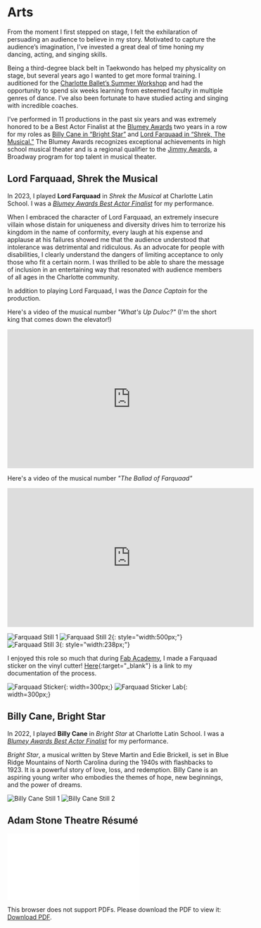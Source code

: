 # Arts

From the moment I first stepped on stage, I felt the exhilaration of persuading an audience to believe in my story. Motivated to capture the audience’s imagination, I’ve invested a great deal of time honing my dancing, acting, and singing skills. 

Being a third-degree black belt in Taekwondo has helped my physicality on stage, but several years ago I wanted to get more formal training. I auditioned for the [Charlotte Ballet’s Summer Workshop](https://charlotteballet.org/) and had the opportunity to spend six weeks learning from esteemed faculty in multiple genres of dance. I’ve also been fortunate to have studied acting and singing with incredible coaches. 

I’ve performed in 11 productions in the past six years and was extremely honored to be a Best Actor Finalist at the [Blumey Awards](https://www.blumenthalarts.org/blumey-awards) two years in a row for my roles as [Billy Cane in “Bright Star”](#billy-cane-bright-star) and [Lord Farquaad in “Shrek, The Musical.”](#lord-farquaad-shrek-the-musical) The Blumey Awards recognizes exceptional achievements in high school musical theater and is a regional qualifier to the [Jimmy Awards](https://www.jimmyawards.com/), a Broadway program for top talent in musical theater. 

## Lord Farquaad, Shrek the Musical

In 2023, I played **Lord Farquaad** in *Shrek the Musical* at Charlotte Latin School. I was a [*Blumey Awards Best Actor Finalist*](https://www.blumenthalarts.org/assets/doc/2023-Blumey-Nominees-and-Finalists-dc56d4a6fb.pdf#page=3) for my performance.

When I embraced the character of Lord Farquaad, an extremely insecure villain whose distain for uniqueness and diversity drives him to terrorize his kingdom in the name of conformity, every laugh at his expense and applause at his failures showed me that the audience understood that intolerance was detrimental and ridiculous. As an advocate for people with disabilities, I clearly understand the dangers of limiting acceptance to only those who fit a certain norm. I was thrilled to be able to share the message of inclusion in an entertaining way that resonated with audience members of all ages in the Charlotte community.

In addition to playing Lord Farquaad, I was the *Dance Captain* for the production.

Here's a video of the musical number *"What's Up Duloc?"* (I'm the short king that comes down the elevator!)

<iframe width="560" height="315" src="https://www.youtube.com/embed/dV7Y7Av7lR0?si=AIf-I3UGVPnoOXSs&hd=1" title="YouTube video player" frameborder="0" allow="accelerometer; autoplay; clipboard-write; encrypted-media; gyroscope; picture-in-picture; web-share" allowfullscreen></iframe>

Here's a video of the musical number *"The Ballad of Farquaad"*

<iframe width="560" height="315" src="https://www.youtube.com/embed/lRGHWJbHD0k?si=i8uLEoHSsgQpNkBx&hd=1" title="YouTube video player" frameborder="0" allow="accelerometer; autoplay; clipboard-write; encrypted-media; gyroscope; picture-in-picture; web-share" allowfullscreen></iframe>

![Farquaad Still 1](../assets/images/arts/farquaad/farquaad-still-1.png)
![Farquaad Still 2](../assets/images/arts/farquaad/farquaad-still-2.jpg){: style="width:500px;"}
![Farquaad Still 3](../assets/images/arts/farquaad/farquaad-still-3.jpg){: style="width:238px;"}

I enjoyed this role so much that during [Fab Academy](../stem/disability-forewarning-system/index.md), I made a Farquaad sticker on the vinyl cutter! [Here](https://fabacademy.org/2023/labs/charlotte/students/adam-stone/lessons/week3/vinyl-cutting/#lord-farquaad){:target="_blank"} is a link to my documentation of the process.

![Farquaad Sticker](../assets/images/arts/farquaad/farquaad-sticker.jpg){: width=300px;}
![Farquaad Sticker Lab](../assets/images/arts/farquaad/farquaad-sticker-lab.jpg){: width=300px;}

## Billy Cane, Bright Star

In 2022, I played **Billy Cane** in *Bright Star* at Charlotte Latin School. I was a [*Blumey Awards Best Actor Finalist*](https://www.blumenthalarts.org/assets/doc/2022-Blumey-Awards-Finalists-2242ca9e68.pdf#page=3) for my performance.

*Bright Star*, a musical written by Steve Martin and Edie Brickell, is set in Blue Ridge Mountains of North Carolina during the 1940s with flashbacks to 1923. It is a powerful story of love, loss, and redemption. Billy Cane is an aspiring young writer who embodies the themes of hope, new beginnings, and the power of dreams. 

![Billy Cane Still 1](../assets/images/arts/billy-cane/rbilly-still-1.jpg)
![Billy Cane Still 2](../assets/images/arts/billy-cane/rbilly-still-2.jpg)

## Adam Stone Theatre Résumé

<object data="../assets/other/resume.pdf" type="application/pdf" width="700px" height="700px">
    <embed src="../assets/other/resume.pdf">
        <p>This browser does not support PDFs. Please download the PDF to view it: <a href="../assets/other/resume.pdf">Download PDF</a>.</p>
    </embed>
</object>